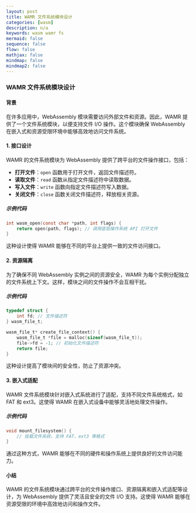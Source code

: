 ```yaml
---
layout: post
title: WAMR 文件系统模块设计
categories: [wasm]
description: n/a
keywords: wasm wamr fs
mermaid: false
sequence: false
flow: false
mathjax: false
mindmap: false
mindmap2: false
---
```


### WAMR 文件系统模块设计

#### 背景
在许多应用中，WebAssembly 模块需要访问外部文件和资源。因此，WAMR 提供了一个文件系统模块，以便支持文件 I/O 操作。这个模块确保 WebAssembly 在嵌入式和资源受限环境中能够高效地访问文件系统。

#### 1. 接口设计

WAMR 的文件系统模块为 WebAssembly 提供了跨平台的文件操作接口，包括：

- **打开文件**：`open` 函数用于打开文件，返回文件描述符。
- **读取文件**：`read` 函数从指定文件描述符中读取数据。
- **写入文件**：`write` 函数向指定文件描述符写入数据。
- **关闭文件**：`close` 函数关闭文件描述符，释放相关资源。

##### 示例代码

```c
int wasm_open(const char *path, int flags) {
    return open(path, flags); // 调用底层操作系统 API 打开文件
}
```

这种设计使得 WAMR 能够在不同的平台上提供一致的文件访问接口。

#### 2. 资源隔离

为了确保不同 WebAssembly 实例之间的资源安全，WAMR 为每个实例分配独立的文件系统上下文。这样，模块之间的文件操作不会互相干扰。

##### 示例代码

```c
typedef struct {
    int fd; // 文件描述符
} wasm_file_t;

wasm_file_t* create_file_context() {
    wasm_file_t *file = malloc(sizeof(wasm_file_t));
    file->fd = -1; // 初始化文件描述符
    return file;
}
```

这种设计提高了模块间的安全性，防止了资源冲突。

#### 3. 嵌入式适配

WAMR 文件系统模块针对嵌入式系统进行了适配，支持不同文件系统格式，如 FAT 和 ext3。这使得 WAMR 在嵌入式设备中能够灵活地处理文件操作。

##### 示例代码

```c
void mount_filesystem() {
    // 挂载文件系统，支持 FAT、ext3 等格式
}
```

通过这种方式，WAMR 能够在不同的硬件和操作系统上提供良好的文件访问能力。

#### 小结

WAMR 的文件系统模块通过跨平台的文件操作接口、资源隔离和嵌入式适配等设计，为 WebAssembly 提供了灵活且安全的文件 I/O 支持。这使得 WAMR 能够在资源受限的环境中高效地访问和操作文件。